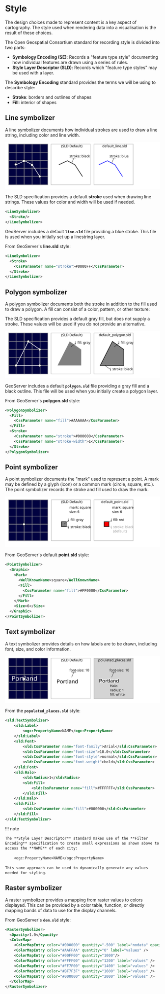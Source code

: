 # Style

The design choices made to represent content is a key aspect of cartography. The style used when rendering data into a visualisation is the result of these choices.

The Open Geospatial Consortium standard for recording style is divided into two parts:

-   **Symbology Encoding (SE)**: Records a "feature type style" documenting how individual features are drawn using a series of rules.
-   **Style Layer Descriptor (SLD)**: Records which "feature type styles" may be used with a layer.

The **Symbology Encoding** standard provides the terms we will be using to describe style:

-   **Stroke**: borders and outlines of shapes
-   **Fill**: interior of shapes

## Line symbolizer

A line symbolizer documents how individual strokes are used to draw a line string, including color and line width.

![image](img/LineSymbolizer.svg)

The SLD specification provides a default **stroke** used when drawing line strings. These values for color and width will be used if needed.

``` xml
<LineSymbolizer>
  <Stroke/>
</LineSymbolizer>
```

GeoServer includes a default **`line.sld`** file providing a blue stroke. This file is used when you initially set up a linestring layer.

From GeoServer's **line.sld** style:

``` xml
<LineSymbolizer>
  <Stroke>
    <CssParameter name="stroke">#0000FF</CssParameter>
  </Stroke>
</LineSymbolizer>
```

## Polygon symbolizer

A polygon symbolizer documents both the stroke in addition to the fill used to draw a polygon. A fill can consist of a color, pattern, or other texture:

The SLD specification provides a default gray fill, but does not supply a stroke. These values will be used if you do not provide an alternative.

![image](img/PolygonSymbolizer.svg)

GeoServer includes a default **`polygon.sld`** file providing a gray fill and a black outline. This file will be used when you initially create a polygon layer.

From GeoServer's **polygon.sld** style:

``` xml
<PolygonSymbolizer>
  <Fill>
    <CssParameter name="fill">#AAAAAA</CssParameter>
  </Fill>
  <Stroke>
    <CssParameter name="stroke">#000000</CssParameter>
    <CssParameter name="stroke-width">1</CssParameter>
  </Stroke>
</PolygonSymbolizer>
```

## Point symbolizer

A point symbolizer documents the "mark" used to represent a point. A mark may be defined by a glyph (icon) or a common mark (circle, square, etc.). The point symbolizer records the stroke and fill used to draw the mark.

![image](img/PointSymbolizer.svg)

From GeoServer's default **point.sld** style:

``` xml
<PointSymbolizer>
  <Graphic>
    <Mark>
      <WellKnownName>square</WellKnownName>
      <Fill>
        <CssParameter name="fill">#FF0000</CssParameter>
      </Fill>
    </Mark>
    <Size>6</Size>
  </Graphic>
</PointSymbolizer>
```

## Text symbolizer

A text symbolizer provides details on how labels are to be drawn, including font, size, and color information.

![image](img/TextSymbolizer.svg)

From the **`populated_places.sld`** style:

``` xml
<sld:TextSymbolizer>
    <sld:Label>
        <ogc:PropertyName>NAME</ogc:PropertyName>
    </sld:Label>
    <sld:Font>
        <sld:CssParameter name="font-family">Arial</sld:CssParameter>
        <sld:CssParameter name="font-size">10.0</sld:CssParameter>
        <sld:CssParameter name="font-style">normal</sld:CssParameter>
        <sld:CssParameter name="font-weight">bold</sld:CssParameter>
    </sld:Font>
    <sld:Halo>
        <sld:Radius>1</sld:Radius>
        <sld:Fill>
            <sld:CssParameter name="fill">#FFFFFF</sld:CssParameter>
        </sld:Fill>
    </sld:Halo>
    <sld:Fill>
        <sld:CssParameter name="fill">#000000</sld:CssParameter>
    </sld:Fill>
</sld:TextSymbolizer>
```

!!! note

    The **Style Layer Descriptor** standard makes use of the **Filter Encoding** specification to create small expressions as shown above to access the **NAME** of each city:
    
        <ogc:PropertyName>NAME</ogc:PropertyName>
    
    This same approach can be used to dynamically generate any values needed for styling.

## Raster symbolizer

A raster symbolizer provides a mapping from raster values to colors displayed. This can be provided by a color table, function, or directly mapping bands of data to use for the display channels.

From GeoServer's **`dem.sld`** style:

``` xml
<RasterSymbolizer>
  <Opacity>1.0</Opacity>
  <ColorMap>
    <ColorMapEntry color="#000000" quantity="-500" label="nodata" opacity="0.0" />
    <ColorMapEntry color="#AAFFAA" quantity="0" label="values" />
    <ColorMapEntry color="#00FF00" quantity="1000"/>
    <ColorMapEntry color="#FFFF00" quantity="1200" label="values" />
    <ColorMapEntry color="#FF7F00" quantity="1400" label="values" />
    <ColorMapEntry color="#BF7F3F" quantity="1600" label="values" />
    <ColorMapEntry color="#000000" quantity="2000" label="values" />
  </ColorMap>
</RasterSymbolizer>
```
